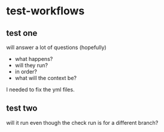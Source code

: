 # test-workflows

## test one
will answer a lot of questions (hopefully)
- what happens?
- will they run?
- in order?
- what will the context be?

I needed to fix the yml files.

## test two
will it run even though the check run is for a different branch?